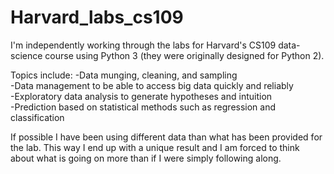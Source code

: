 # Harvard_labs_cs109
I'm independently working through the labs for Harvard's CS109 data-science course using Python 3 (they were originally designed for Python 2).

Topics include: 
-Data munging, cleaning, and sampling  
-Data management to be able to access big data quickly and reliably  
-Exploratory data analysis to generate hypotheses and intuition  
-Prediction based on statistical methods such as regression and classification  

If possible I have been using different data than what has been provided for the lab.  This way I end up with a unique result and I am forced to think about what is going on more than if I were simply following along.

